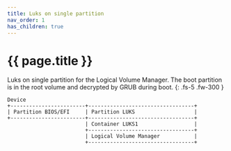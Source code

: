 ```yaml
---
title: Luks on single partition
nav_order: 1
has_children: true
---
```


# {{ page.title }}

Luks on single partition for the Logical Volume Manager. The boot partition is in the root volume and decrypted by GRUB during boot.
{: .fs-5 .fw-300 }

```text
Device
+------------------------+----------------------------------+
| Partition BIOS/EFI     | Partition LUKS                   |
+------------------------+----------------------------------+
                         | Container LUKS1                  |
                         +----------------------------------+
                         | Logical Volume Manager           |
                         +----------------------------------+
```
